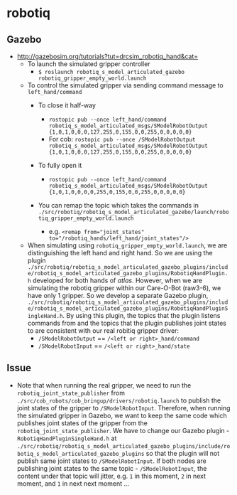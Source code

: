 # robotiq
## Gazebo
* http://gazebosim.org/tutorials?tut=drcsim_robotiq_hand&cat=
  * To launch the simulated gripper controller
    * `$ roslaunch robotiq_s_model_articulated_gazebo robotiq_gripper_empty_world.launch`
  * To control the simulated gripper via sending command message to `left_hand/command`
    * To close it half-way
      * `rostopic pub --once left_hand/command robotiq_s_model_articulated_msgs/SModelRobotOutput {1,0,1,0,0,0,127,255,0,155,0,0,255,0,0,0,0,0}`
      * For cob: `rostopic pub --once /SModelRobotOutput robotiq_s_model_articulated_msgs/SModelRobotOutput {1,0,1,0,0,0,127,255,0,155,0,0,255,0,0,0,0,0}`

    * To fully open it
      * `rostopic pub --once left_hand/command robotiq_s_model_articulated_msgs/SModelRobotOutput {1,0,1,0,0,0,0,255,0,155,0,0,255,0,0,0,0,0}`
    * You can remap the topic which takes the commands in `./src/robotiq/robotiq_s_model_articulated_gazebo/launch/robotiq_gripper_empty_world.launch`
      * e.g. `<remap from="joint_states" to="/robotiq_hands/left_hand/joint_states"/>`
  * When simulating using `robotiq_gripper_empty_world.launch`, we are distinguishing the left hand and right hand. So we are using the plugin `./src/robotiq/robotiq_s_model_articulated_gazebo_plugins/include/robotiq_s_model_articulated_gazebo_plugins/RobotiqHandPlugin.h` developed for both hands of *atlas*. However, when we are simulating the robotiq gripper within our Care-O-Bot (raw3-6), we have only 1 gripper. So we develop a separate Gazebo plugin, `./src/robotiq/robotiq_s_model_articulated_gazebo_plugins/include/robotiq_s_model_articulated_gazebo_plugins/RobotiqHandPluginSingleHand.h`. By using this plugin, the topics that the plugin listens commands from and the topics that the plugin publishes joint states to are consistent with our real robitiq gripper driver:
    * `/SModelRobotOutput` == `/<left or right>_hand/command`
    * `/SModelRobotInput` == `/<left or right>_hand/state`

## Issue
* Note that when running the real gripper, we need to run the `robotiq_joint_state_publisher` from `./src/cob_robots/cob_bringup/drivers/robotiq.launch` to publish the joint states of the gripper to `/SModelRobotInput`. Therefore, when running the simulated gripper in Gazebo, we want to keep the same code which publishes joint states of the gripper from the `robotiq_joint_state_publisher`. We have to change our Gazebo plugin - `RobotiqHandPluginSingleHand.h` at `./src/robotiq/robotiq_s_model_articulated_gazebo_plugins/include/robotiq_s_model_articulated_gazebo_plugins` so that the plugin will not publish same joint states to `/SModelRobotInput`. If both nodes are publishing joint states to the same topic - `/SModelRobotInput`, the content under that topic will jitter, e.g. `1` in this moment, `2` in next moment, and `1` in next next moment ...

